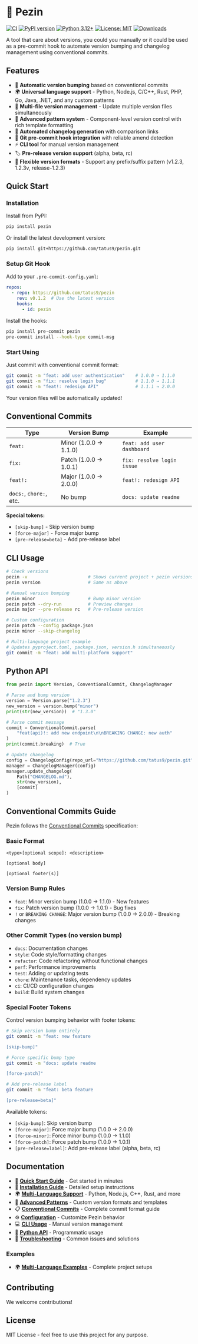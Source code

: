 # 🌱 Pezin

[![CI](https://github.com/tatus9/pezin/workflows/CI/badge.svg)](https://github.com/tatus9/pezin/actions/workflows/ci.yml)
[![PyPI version](https://img.shields.io/pypi/v/pezin.svg)](https://pypi.org/project/pezin/)
[![Python 3.12+](https://img.shields.io/badge/python-3.12+-blue.svg)](https://pypi.org/project/pezin/)
[![License: MIT](https://img.shields.io/badge/License-MIT-yellow.svg)](https://opensource.org/licenses/MIT)
[![Downloads](https://img.shields.io/pypi/dm/pezin.svg)](https://pypi.org/project/pezin/)

A tool that care about versions, you could you manually or it could be used as a pre-commit hook to automate version bumping and changelog management using conventional commits.

## Features

- 🔄 **Automatic version bumping** based on conventional commits
- 🌍 **Universal language support** - Python, Node.js, C/C++, Rust, PHP, Go, Java, .NET, and any custom patterns
- 📁 **Multi-file version management** - Update multiple version files simultaneously
- 🎨 **Advanced pattern system** - Component-level version control with rich template formatting
- 📝 **Automated changelog generation** with comparison links
- 🎣 **Git pre-commit hook integration** with reliable amend detection
- ⚡ **CLI tool** for manual version management
- 🏷️ **Pre-release version support** (alpha, beta, rc)
- 🔧 **Flexible version formats** - Support any prefix/suffix pattern (v1.2.3, 1.2.3v, release-1.2.3)

## Quick Start

### Installation

Install from PyPI:

```bash
pip install pezin
```

Or install the latest development version:

```bash
pip install git+https://github.com/tatus9/pezin.git
```

### Setup Git Hook

Add to your `.pre-commit-config.yaml`:

```yaml
repos:
  - repo: https://github.com/tatus9/pezin
    rev: v0.1.2  # Use the latest version
    hooks:
      - id: pezin
```

Install the hooks:

```bash
pip install pre-commit pezin
pre-commit install --hook-type commit-msg
```

### Start Using

Just commit with conventional commit format:

```bash
git commit -m "feat: add user authentication"    # 1.0.0 → 1.1.0
git commit -m "fix: resolve login bug"           # 1.1.0 → 1.1.1
git commit -m "feat!: redesign API"              # 1.1.1 → 2.0.0
```

Your version files will be automatically updated!

## Conventional Commits

| Type | Version Bump | Example |
|------|--------------|---------|
| `feat:` | Minor (1.0.0 → 1.1.0) | `feat: add user dashboard` |
| `fix:` | Patch (1.0.0 → 1.0.1) | `fix: resolve login issue` |
| `feat!:` | Major (1.0.0 → 2.0.0) | `feat!: redesign API` |
| `docs:`, `chore:`, etc. | No bump | `docs: update readme` |

**Special tokens:**
- `[skip-bump]` - Skip version bump
- `[force-major]` - Force major bump
- `[pre-release=beta]` - Add pre-release label

## CLI Usage

```bash
# Check versions
pezin -v                       # Shows current project + pezin versions
pezin version                  # Same as above

# Manual version bumping
pezin minor                    # Bump minor version
pezin patch --dry-run          # Preview changes
pezin major --pre-release rc   # Pre-release version

# Custom configuration
pezin patch --config package.json
pezin minor --skip-changelog

# Multi-language project example
# Updates pyproject.toml, package.json, version.h simultaneously
git commit -m "feat: add multi-platform support"
```

## Python API

```python
from pezin import Version, ConventionalCommit, ChangelogManager

# Parse and bump version
version = Version.parse("1.2.3")
new_version = version.bump("minor")
print(str(new_version))  # "1.3.0"

# Parse commit message
commit = ConventionalCommit.parse(
    "feat(api)!: add new endpoint\n\nBREAKING CHANGE: new auth"
)
print(commit.breaking)  # True

# Update changelog
config = ChangelogConfig(repo_url="https://github.com/tatus9/pezin.git")
manager = ChangelogManager(config)
manager.update_changelog(
    Path("CHANGELOG.md"),
    str(new_version),
    [commit]
)
```

## Conventional Commits Guide

Pezin follows the [Conventional Commits](https://www.conventionalcommits.org/) specification:

### Basic Format
```
<type>[optional scope]: <description>

[optional body]

[optional footer(s)]
```

### Version Bump Rules
- `feat`: Minor version bump (1.0.0 → 1.1.0) - New features
- `fix`: Patch version bump (1.0.0 → 1.0.1) - Bug fixes
- `!` or `BREAKING CHANGE`: Major version bump (1.0.0 → 2.0.0) - Breaking changes

### Other Commit Types (no version bump)
- `docs`: Documentation changes
- `style`: Code style/formatting changes
- `refactor`: Code refactoring without functional changes
- `perf`: Performance improvements
- `test`: Adding or updating tests
- `chore`: Maintenance tasks, dependency updates
- `ci`: CI/CD configuration changes
- `build`: Build system changes

### Special Footer Tokens
Control version bumping behavior with footer tokens:

```bash
# Skip version bump entirely
git commit -m "feat: new feature

[skip-bump]"

# Force specific bump type
git commit -m "docs: update readme

[force-patch]"

# Add pre-release label
git commit -m "feat: beta feature

[pre-release=beta]"
```

Available tokens:
- `[skip-bump]`: Skip version bump
- `[force-major]`: Force major bump (1.0.0 → 2.0.0)
- `[force-minor]`: Force minor bump (1.0.0 → 1.1.0)
- `[force-patch]`: Force patch bump (1.0.0 → 1.0.1)
- `[pre-release=label]`: Add pre-release label (alpha, beta, rc)

## Documentation

- 📖 **[Quick Start Guide](docs/quick-start.md)** - Get started in minutes
- 📖 **[Installation Guide](docs/installation.md)** - Detailed setup instructions
- 🌍 **[Multi-Language Support](docs/multi-language-support.md)** - Python, Node.js, C++, Rust, and more
- 🎨 **[Advanced Patterns](docs/advanced-patterns.md)** - Custom version formats and templates
- 📋 **[Conventional Commits](docs/conventional-commits.md)** - Complete commit format guide
- ⚙️ **[Configuration](docs/configuration.md)** - Customize Pezin behavior
- 💻 **[CLI Usage](docs/cli-usage.md)** - Manual version management
- 🐍 **[Python API](docs/python-api.md)** - Programmatic usage
- 🔧 **[Troubleshooting](docs/troubleshooting.md)** - Common issues and solutions

### Examples

- 🌍 **[Multi-Language Examples](examples/multi-language-setup.md)** - Complete project setups

## Contributing

We welcome contributions!

## License

MIT License - feel free to use this project for any purpose.
